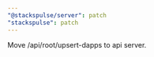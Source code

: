 ```yaml
---
"@stackspulse/server": patch
"stackspulse": patch
---
```


Move /api/root/upsert-dapps to api server.
